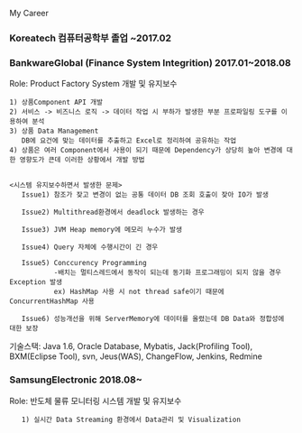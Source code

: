 My Career
### Koreatech 컴퓨터공학부 졸업 ~2017.02

### BankwareGlobal (Finance System Integrition) 2017.01~2018.08

  Role: Product Factory System 개발 및 유지보수
  
    1) 상품Component API 개발
    2) 서비스 -> 비즈니스 로직 -> 데이터 작업 시 부하가 발생한 부분 프로파일링 도구를 이용하여 분석 
    3) 상품 Data Management 
       DB에 요건에 맞는 데이터를 추출하고 Excel로 정리하여 공유하는 작업
    4) 상품은 여러 Component에서 사용이 되기 때문에 Dependency가 상당히 높아 변경에 대한 영향도가 큰데 이러한 상황에서 개발 방법
          
    
    <시스템 유지보수하면서 발생한 문제>
       Issue1) 참조가 잦고 변경이 없는 공통 데이터 DB 조회 호출이 잦아 IO가 발생   
       
       Issue2) Multithread환경에서 deadlock 발생하는 경우    
       
       Issue3) JVM Heap memory에 메모리 누수가 발생
       
       Issue4) Query 자체에 수행시간이 긴 경우
       
       Issue5) Conccurency Programming 
               -배치는 멀티스레드에서 동작이 되는데 동기화 프로그래밍이 되지 않을 경우 Exception 발생
               ex) HashMap 사용 시 not thread safe이기 때문에 ConcurrentHashMap 사용
               
       Issue6) 성능개선을 위해 ServerMemory에 데이터를 올렸는데 DB Data와 정합성에 대한 보장
        
  기술스택: Java 1.6, Oracle Database, Mybatis, Jack(Profiling Tool), BXM(Eclipse Tool), svn, Jeus(WAS), ChangeFlow, Jenkins, Redmine
  
### SamsungElectronic 2018.08~

  Role: 반도체 물류 모니터링 시스템 개발 및 유지보수
     
       1) 실시간 Data Streaming 환경에서 Data관리 및 Visualization
        
     
  
  
  



